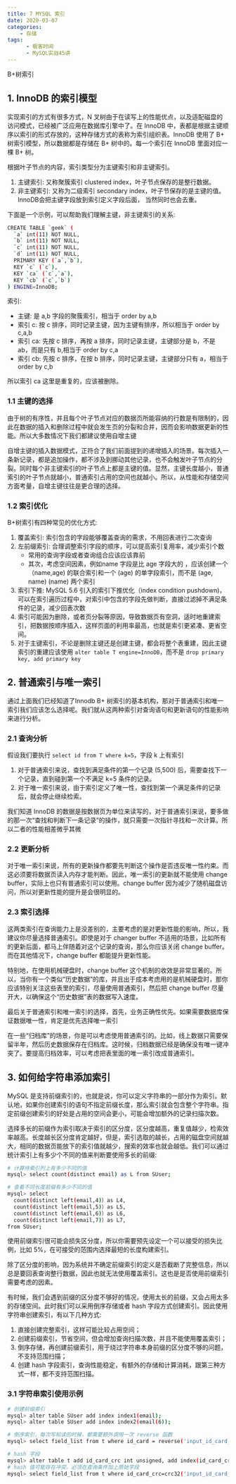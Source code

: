 ```yaml
---
title: 7 MYSQL 索引
date: 2020-03-07
categories:
    - 存储
tags:
	  - 极客时间
	  - MySQL实战45讲
---
```


B+树索引

<!-- more -->

## 1. InnoDB 的索引模型
实现索引的方式有很多方式，N 叉树由于在读写上的性能优点，以及适配磁盘的访问模式，已经被广泛应用在数据库引擎中了。在 InnoDB 中，表都是根据主键顺序以索引的形式存放的，这种存储方式的表称为索引组织表。InnoDB 使用了 B+ 树索引模型，所以数据都是存储在 B+ 树中的。每一个索引在 InnoDB 里面对应一棵 B+ 树。

根据叶子节点的内容，索引类型分为主键索引和非主键索引。
1. 主键索引: 又称聚簇索引 clustered index，叶子节点保存的是整行数据。
2. 非主键索引: 又称为二级索引 secondary index，叶子节保存的是主键的值。InnoDB会把主键字段放到索引定义字段后面，
当然同时也会去重。

下面是一个示例，可以帮助我们理解主键，非主键索引的关系: 
```bash
CREATE TABLE `geek` (
  `a` int(11) NOT NULL,
  `b` int(11) NOT NULL,
  `c` int(11) NOT NULL,
  `d` int(11) NOT NULL,
  PRIMARY KEY (`a`,`b`),
  KEY `c` (`c`),
  KEY `ca` (`c`,`a`),
  KEY `cb` (`c`,`b`)
) ENGINE=InnoDB;
```
索引:
- 主键: 是 a,b 字段的聚簇索引，相当于 order by a,b
- 索引 c:  按 c 排序，同时记录主键，因为主键有排序，所以相当于 order by c,a,b
- 索引 ca: 先按 c 排序，再按 a 排序，同时记录主键，主键部分是 b，不是 ab，而是只有 b,相当于 order by c,a
- 索引 cb: 先按 c 排序，在按 b 排序，同时记录主键，主键部分只有 a，相当于 order by c,b

所以索引 ca 这里是重复的，应该被删除。

### 1.1 主键的选择
由于树的有序性，并且每个叶子节点对应的数据页所能容纳的行数是有限制的，因此在数据的插入和删除过程中就会发生页的分裂和合并，因而会影响数据更新的性能。所以大多数情况下我们都建议使用自增主键

自增主键的插入数据模式，正符合了我们前面提到的递增插入的场景。每次插入一条新记录，都是追加操作，都不涉及到挪动其他记录，也不会触发叶子节点的分裂。同时每个非主键索引的叶子节点上都是主键的值。显然，主键长度越小，普通索引的叶子节点就越小，普通索引占用的空间也就越小。所以，从性能和存储空间方面考量，自增主键往往是更合理的选择。

### 1.2 索引优化
B+树索引有四种常见的优化方式:
1. 覆盖索引: 索引包含的字段能够覆盖查询的需求，不用回表进行二次查询
2. 左前缀索引: 合理调整索引字段的顺序，可以提高索引复用率，减少索引个数
	- 常用的查询字段或者查询组合应该应该靠前
	- 其次，考虑空间因素，例如name 字段是比 age 字段大的 ，应该创建一个（name,age) 的联合索引和一个 (age) 的单字段索引，而不是 (age, name) (name) 两个索引
3. 索引下推:  MySQL 5.6 引入的索引下推优化（index condition pushdown)， 可以在索引遍历过程中，对索引中包含的字段先做判断，直接过滤掉不满足条件的记录，减少回表次数
4. 索引可能因为删除，或者页分裂等原因，导致数据页有空洞，适时地重建索引，把数据按顺序插入，这样页面的利用率最高，也就是索引更紧凑、更省空间。
5. 对于主键索引，不论是删除主键还是创建主键，都会将整个表重建，因此主键索引的重建应该使用 `alter table T engine=InnoDB`，而不是 `drop primary key, add primary key`


## 2. 普通索引与唯一索引
通过上面我们已经知道了Innodb B+ 树索引的基本机构，那对于普通索引和唯一索引我们应该怎么选择呢。我们就从这两种索引对查询语句和更新语句的性能影响来进行分析。

### 2.1 查询分析
假设我们要执行 `select id from T where k=5`，字段 k 上有索引
1. 对于普通索引来说，查找到满足条件的第一个记录 (5,500) 后，需要查找下一个记录，直到碰到第一个不满足 k=5 条件的记录。
2. 对于唯一索引来说，由于索引定义了唯一性，查找到第一个满足条件的记录后，就会停止继续检索。

我们知道 InnoDB 的数据是按数据页为单位来读写的，对于普通索引来说，要多做的那一次“查找和判断下一条记录”的操作，就只需要一次指针寻找和一次计算。所以二者的性能相差微乎其微

### 2.2 更新分析
对于唯一索引来说，所有的更新操作都要先判断这个操作是否违反唯一性约束。而这必须要将数据页读入内存才能判断。因此，唯一索引的更新就不能使用 change buffer，实际上也只有普通索引可以使用。change buffer 因为减少了随机磁盘访问，所以对更新性能的提升是会很明显的。

### 2.3 索引选择
这两类索引在查询能力上是没差别的，主要考虑的是对更新性能的影响，所以，我建议你尽量选择普通索引。即使是对于 changer buffer 不适用的场景，比如所有的更新后面，都马上伴随着对这个记录的查询，那么你应该关闭 change buffer。而在其他情况下，change buffer 都能提升更新性能。

特别地，在使用机械硬盘时，change buffer 这个机制的收效是非常显著的。所以，当你有一个类似“历史数据”的库，并且出于成本考虑用的是机械硬盘时，那你应该特别关注这些表里的索引，尽量使用普通索引，然后把 change buffer 尽量开大，以确保这个“历史数据”表的数据写入速度。

最后关于普通索引和唯一索引的选择，首先，业务正确性优先。如果需要数据库保证数据唯一性，肯定是优先选择唯一索引

在一些“归档库”的场景，你是可以考虑使用普通索引的。比如，线上数据只需要保留半年，然后历史数据保存在归档库。这时候，归档数据已经是确保没有唯一键冲突了。要提高归档效率，可以考虑把表里面的唯一索引改成普通索引。


## 3. 如何给字符串添加索引
MySQL 是支持前缀索引的，也就是说，你可以定义字符串的一部分作为索引。默认地，如果你创建索引的语句不指定前缀长度，那么索引就会包含整个字符串。指定前缀创建索引的好处是占用的空间会更小，可能会增加额外的记录扫描次数。

选择多长的前缀作为索引取决于索引的区分度，区分度越高，重复值越少，检索效率越高。长度越长区分度肯定越好，但是，索引选取的越长，占用的磁盘空间就越大，相同的数据页能放下的索引值就越少，搜索的效率也就会越低。我们可以通过统计索引上有多少个不同的值来判断要使用多长的前缀: 

```bash
# 计算待索引列上有多少不同的值
mysql> select count(distinct email) as L from SUser;

# 查看不同长度前缀有多少不同的值
mysql> select 
  count(distinct left(email,4)）as L4,
  count(distinct left(email,5)）as L5,
  count(distinct left(email,6)）as L6,
  count(distinct left(email,7)）as L7,
from SUser;
```

使用前缀索引很可能会损失区分度，所以你需要预先设定一个可以接受的损失比例，比如 5%，在可接受的范围内选择最短的长度构建索引。

除了区分度的影响，因为系统并不确定前缀索引的定义是否截断了完整信息，所以总是要回表查询整行数据，因此也就无法使用覆盖索引。这也是是否使用前缀索引需要考虑的因素。


有时候，我们会遇到前缀的区分度不够好的情况，使用太长的前缀，又会占用太多的存储空间。此时我们可以采用倒序存储或者 hash 字段方式创建索引。因此使用字符串创建索引，有以下几种方式:
1. 直接创建完整索引，这样可能比较占用空间；
2. 创建前缀索引，节省空间，但会增加查询扫描次数，并且不能使用覆盖索引；
3. 倒序存储，再创建前缀索引，用于绕过字符串本身前缀的区分度不够的问题，不支持范围扫描；
4. 创建 hash 字段索引，查询性能稳定，有额外的存储和计算消耗，跟第三种方式一样，都不支持范围扫描。

### 3.1 字符串索引使用示例
```bash
# 创建前缀索引
mysql> alter table SUser add index index1(email);
mysql> alter table SUser add index index2(email(6));

# 倒序索引，每次写和读的时候，都需要额外调用一次 reverse 函数
mysql> select field_list from t where id_card = reverse('input_id_card_string');

# hash 字段
mysql> alter table t add id_card_crc int unsigned, add index(id_card_crc);
# hash 值可能存在冲突，必须在查询条件加上原始字段
mysql> select field_list from t where id_card_crc=crc32('input_id_card_string') and id_card='input_id_card_string'
```
